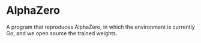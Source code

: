# AlphaZero
A program that reproduces AlphaZero, in which the environment is currently Go, and we open source the trained weights.
